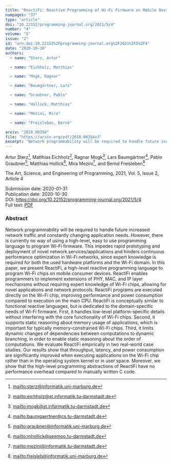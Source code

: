 ```yaml
---
title: "ReactiFi: Reactive Programming of Wi-Fi Firmware on Mobile Devices"
numpages: "37"
type: "article"
doi: "10.22152/programming-journal.org/2021/5/4"
number: "4"
volume: "5"
issue: "2"
id: "urn:doi:10.22152%2Fprogramming-journal.org%2F2021%2F5%2F4"
date: "2020-10-30"
authors: 
  - name: "Sterz, Artur"

  - name: "Eichholz, Matthias"

  - name: "Mogk, Ragnar"

  - name: "Baumgärtner, Lars"

  - name: "Graubner, Pablo"

  - name: "Hollick, Matthias"

  - name: "Mezini, Mira"

  - name: "Freisleben, Bernd"

arxiv: "2010.00354"
file: "https://arxiv.org/pdf/2010.00354v3"
excerpt: "Network programmability will be required to handle future increased network traffic and constantly changing application needs. However, there is currently no way of using a high-level, easy to use programming language to program Wi-Fi firmware. This impedes rapid prototyping and deployment of novel network services/applications and hinders continuous performance optimization in Wi-Fi networks, since expert knowledge is required for both the used hardware platforms and the Wi-Fi domain. In this paper, we present ReactiFi, a high-level reactive programming language to program Wi-Fi chips on mobile consumer devices. ReactiFi enables programmers to implement extensions of PHY, MAC, and IP layer mechanisms without requiring expert knowledge of Wi-Fi chips, allowing for novel applications and network protocols. ReactiFi programs are executed directly on the Wi-Fi chip, improving performance and power consumption compared to execution on the main CPU. ReactiFi is conceptually similar to functional reactive languages, but is dedicated to the domain-specific needs of Wi-Fi firmware. First, it handles low-level platform-specific details without interfering with the core functionality of Wi-Fi chips. Second, it supports static reasoning about memory usage of applications, which is important for typically memory-constrained Wi-Fi chips. Third, it limits dynamic changes of dependencies between computations to dynamic branching, in order to enable static reasoning about the order of computations. We evaluate ReactiFi empirically in two real-world case studies. Our results show that throughput, latency, and power consumption are significantly improved when executing applications on the Wi-Fi chip rather than in the operating system kernel or in user space. Moreover, we show that the high-level programming abstractions of ReactiFi have no performance overhead compared to manually written C code."
---
```

Artur Sterz[^1], Matthias Eichholz[^2], Ragnar Mogk[^3], Lars Baumgärtner[^4], Pablo Graubner[^5], Matthias Hollick[^6], Mira Mezini[^7], and Bernd Freisleben[^8]

The Art, Science, and Engineering of Programming, 2021, Vol. 5, Issue 2, Article 4

Submission date: 2020-01-31  
Publication date: 2020-10-30  
DOI: <https://doi.org/10.22152/programming-journal.org/2021/5/4>  
Full text: [PDF](https://arxiv.org/pdf/2010.00354v3)  


### Abstract
Network programmability will be required to handle future increased network traffic and constantly changing application needs. However, there is currently no way of using a high-level, easy to use programming language to program Wi-Fi firmware. This impedes rapid prototyping and deployment of novel network services/applications and hinders continuous performance optimization in Wi-Fi networks, since expert knowledge is required for both the used hardware platforms and the Wi-Fi domain. In this paper, we present ReactiFi, a high-level reactive programming language to program Wi-Fi chips on mobile consumer devices. ReactiFi enables programmers to implement extensions of PHY, MAC, and IP layer mechanisms without requiring expert knowledge of Wi-Fi chips, allowing for novel applications and network protocols. ReactiFi programs are executed directly on the Wi-Fi chip, improving performance and power consumption compared to execution on the main CPU. ReactiFi is conceptually similar to functional reactive languages, but is dedicated to the domain-specific needs of Wi-Fi firmware. First, it handles low-level platform-specific details without interfering with the core functionality of Wi-Fi chips. Second, it supports static reasoning about memory usage of applications, which is important for typically memory-constrained Wi-Fi chips. Third, it limits dynamic changes of dependencies between computations to dynamic branching, in order to enable static reasoning about the order of computations. We evaluate ReactiFi empirically in two real-world case studies. Our results show that throughput, latency, and power consumption are significantly improved when executing applications on the Wi-Fi chip rather than in the operating system kernel or in user space. Moreover, we show that the high-level programming abstractions of ReactiFi have no performance overhead compared to manually written C code.


[^1]: <mailto:sterz@informatik.uni-marburg.de>
[^2]: <mailto:eichholz@st.informatik.tu-darmstadt.de>
[^3]: <mailto:mogk@st.informatik.tu-darmstadt.de>
[^4]: <mailto:baumgaertner@cs.tu-darmstadt.de>
[^5]: <mailto:graubner@informatik.uni-marburg.de>
[^6]: <mailto:mhollick@seemoo.tu-darmstadt.de>
[^7]: <mailto:mezini@informatik.tu-darmstadt.de>
[^8]: <mailto:freisleb@informatik.uni-marburg.de>
